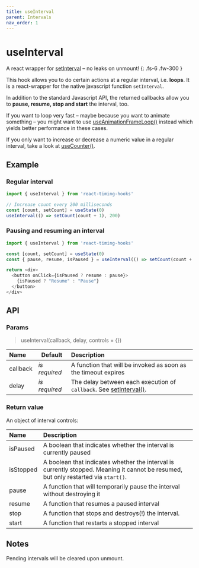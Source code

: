 ```yaml
---
title: useInterval
parent: Intervals
nav_order: 1
---
```


# useInterval

A react wrapper for [setInterval](https://developer.mozilla.org/en-US/docs/Web/API/setInterval) – no leaks on unmount!
{: .fs-6 .fw-300 }

This hook allows you to do certain actions at a regular interval, i.e. **loops**. 
It is a react-wrapper for the native javascript function `setInterval`.

In addition to the standard Javascript API, the returned callbacks allow you to **pause, resume, stop and start** the interval, too.

If you want to loop very fast – maybe because you want to animate something – 
you might want to use [useAnimationFrameLoop()](/react-timing-hooks/animation-api/useAnimationFrameLoop.html) instead which yields better performance in these cases.

If you only want to increase or decrease a numeric value in a regular interval,
take a look at [useCounter()](/react-timing-hooks/intervals-api/useCounter.html).


## Example

### Regular interval

```javascript
import { useInterval } from 'react-timing-hooks'

// Increase count every 200 milliseconds
const [count, setCount] = useState(0)
useInterval(() => setCount(count + 1), 200)
```

### Pausing and resuming an interval

```javascript
import { useInterval } from 'react-timing-hooks'

const [count, setCount] = useState(0)
const { pause, resume, isPaused } = useInterval(() => setCount(count + 1), 200)

return <div>
  <button onClick={isPaused ? resume : pause}>
    {isPaused ? "Resume" : "Pause"}
  </button>
</div>
```

## API

### Params

> useInterval(callback, delay, controls = {})

| Name     | Default       | Description                                                                                                                         |
|:---------|---------------|:------------------------------------------------------------------------------------------------------------------------------------|
| callback | _is required_ | A function that will be invoked as soon as the timeout expires                                                                      |
| delay    | _is required_ | The delay between each execution of `callback`. See [setInterval()](https://developer.mozilla.org/en-US/docs/Web/API/setInterval). |

### Return value

An object of interval controls:

| Name      | Description                                                                                                                         |
|:----------|:------------------------------------------------------------------------------------------------------------------------------------|
| isPaused  | A boolean that indicates whether the interval is currently paused                                                                   |
| isStopped | A boolean that indicates whether the interval is currently stopped. Meaning it cannot be resumed, but only restarted via `start()`. |
| pause     | A function that will temporarily pause the interval without destroying it                                                           |
| resume    | A function that resumes a paused interval                                                                                           |
| stop      | A function that stops and destroys(!) the interval.                                                                                 |
| start     | A function that restarts a stopped interval                                                                                         |


## Notes

Pending intervals will be cleared upon unmount.
